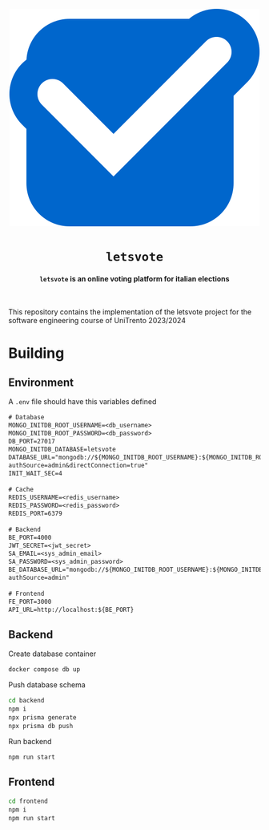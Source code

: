<div align="center">

![letsvote](./letsvote.svg)

# `letsvote`

<h4><code>letsvote</code> is an online voting platform  for italian elections</h4>

</div>

<br />

This repository contains the implementation of the letsvote project for the software engineering course of UniTrento 2023/2024

# Building

## Environment

A `.env` file should have this variables defined

```text
# Database
MONGO_INITDB_ROOT_USERNAME=<db_username>
MONGO_INITDB_ROOT_PASSWORD=<db_password>
DB_PORT=27017
MONGO_INITDB_DATABASE=letsvote
DATABASE_URL="mongodb://${MONGO_INITDB_ROOT_USERNAME}:${MONGO_INITDB_ROOT_PASSWORD}@db:${DB_PORT}/letsvote?authSource=admin&directConnection=true"
INIT_WAIT_SEC=4

# Cache
REDIS_USERNAME=<redis_username>
REDIS_PASSWORD=<redis_password>
REDIS_PORT=6379

# Backend
BE_PORT=4000
JWT_SECRET=<jwt_secret>
SA_EMAIL=<sys_admin_email>
SA_PASSWORD=<sys_admin_password>
BE_DATABASE_URL="mongodb://${MONGO_INITDB_ROOT_USERNAME}:${MONGO_INITDB_ROOT_PASSWORD}@localhost:${DB_PORT}/letsvote?authSource=admin"

# Frontend
FE_PORT=3000
API_URL=http://localhost:${BE_PORT}
```

## Backend

Create database container

```bash
docker compose db up
```

Push database schema

```bash
cd backend
npm i
npx prisma generate
npx prisma db push
```

Run backend

```bash
npm run start
```

## Frontend

```bash
cd frontend
npm i
npm run start
```
